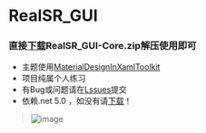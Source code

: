 # RealSR_GUI
### 直接[下载](https://github.com/lrst6963/RealSR_GUI/releases)RealSR_GUI-Core.zip解压使用即可
- 主题使用[MaterialDesignInXamlToolkit](https://github.com/MaterialDesignInXAML/MaterialDesignInXamlToolkit)
- 项目纯属个人练习
- 有Bug或问题请在[Lssues](https://github.com/lrst6963/RealSR_GUI/issues)提交
- 依赖.net 5.0 ，如没有请[下载](https://dotnet.microsoft.com/zh-cn/download/dotnet/thank-you/sdk-5.0.408-windows-x86-binaries)！
> ![image](https://user-images.githubusercontent.com/59269350/184688619-c5bb3596-ae6a-433c-88e2-ee5e4b4a0966.png)
